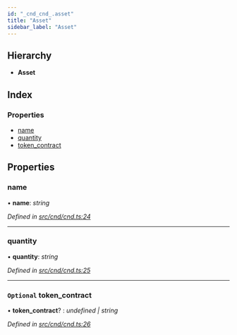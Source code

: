 ```yaml
---
id: "_cnd_cnd_.asset"
title: "Asset"
sidebar_label: "Asset"
---
```


## Hierarchy

* **Asset**

## Index

### Properties

* [name](_cnd_cnd_.asset.md#name)
* [quantity](_cnd_cnd_.asset.md#quantity)
* [token_contract](_cnd_cnd_.asset.md#optional-token_contract)

## Properties

###  name

• **name**: *string*

*Defined in [src/cnd/cnd.ts:24](https://github.com/comit-network/comit-js-sdk/blob/a4cf34a/src/cnd/cnd.ts#L24)*

___

###  quantity

• **quantity**: *string*

*Defined in [src/cnd/cnd.ts:25](https://github.com/comit-network/comit-js-sdk/blob/a4cf34a/src/cnd/cnd.ts#L25)*

___

### `Optional` token_contract

• **token_contract**? : *undefined | string*

*Defined in [src/cnd/cnd.ts:26](https://github.com/comit-network/comit-js-sdk/blob/a4cf34a/src/cnd/cnd.ts#L26)*
